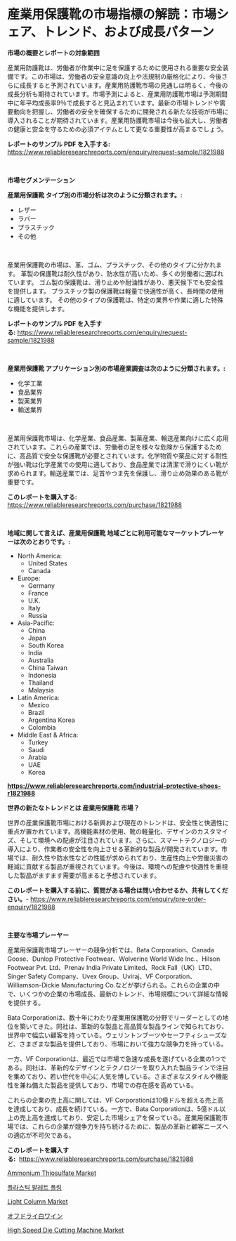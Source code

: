 <p><h1>産業用保護靴の市場指標の解読：市場シェア、トレンド、および成長パターン</h1></p><p><strong>市場の概要とレポートの対象範囲</strong></p>
<p><p>産業用防護靴は、労働者が作業中に足を保護するために使用される重要な安全装備です。この市場は、労働者の安全意識の向上や法規制の厳格化により、今後さらに成長すると予測されています。産業用防護靴市場の見通しは明るく、今後の成長分析も期待されています。市場予測によると、産業用防護靴市場は予測期間中に年平均成長率9％で成長すると見込まれています。最新の市場トレンドや需要動向を把握し、労働者の安全を確保するために開発される新たな技術が市場に導入されることが期待されています。産業用防護靴市場は今後も拡大し、労働者の健康と安全を守るための必須アイテムとして更なる重要性が高まるでしょう。</p></p>
<p><strong>レポートのサンプル PDF を入手する:</strong> <a href="https://www.reliableresearchreports.com/enquiry/request-sample/1821988">https://www.reliableresearchreports.com/enquiry/request-sample/1821988</a></p>
<p>&nbsp;</p>
<p><strong>市場セグメンテーション</strong></p>
<p><strong>産業用保護靴 タイプ別の市場分析は次のように分類されます。:</strong></p>
<p><ul><li>レザー</li><li>ラバー</li><li>プラスチック</li><li>その他</li></ul></p>
<p>&nbsp;</p>
<p><p>産業用保護靴の市場は、革、ゴム、プラスチック、その他のタイプに分かれます。 革製の保護靴は耐久性があり、防水性が高いため、多くの労働者に選ばれています。 ゴム製の保護靴は、滑り止めや耐油性があり、悪天候下でも安全性を提供します。 プラスチック製の保護靴は軽量で快適性が高く、長時間の使用に適しています。 その他のタイプの保護靴は、特定の業界や作業に適した特殊な機能を提供します。</p></p>
<p><strong>レポートのサンプル PDF を入手する:</strong>&nbsp;<a href="https://www.reliableresearchreports.com/enquiry/request-sample/1821988">https://www.reliableresearchreports.com/enquiry/request-sample/1821988</a></p>
<p>&nbsp;</p>
<p><strong> 産業用保護靴 アプリケーション別の市場産業調査は次のように分類されます。:</strong></p>
<p><ul><li>化学工業</li><li>食品業界</li><li>製薬業界</li><li>輸送業界</li></ul></p>
<p>&nbsp;</p>
<p><p>産業用保護靴市場は、化学産業、食品産業、製薬産業、輸送産業向けに広く応用されています。これらの産業では、労働者の足を様々な危険から保護するために、高品質で安全な保護靴が必要とされています。化学物質や薬品に対する耐性が強い靴は化学産業での使用に適しており、食品産業では清潔で滑りにくい靴が求められます。輸送産業では、足首やつま先を保護し、滑り止め効果のある靴が重要です。</p></p>
<p><strong>このレポートを購入する:</strong>&nbsp; <a href="https://www.reliableresearchreports.com/purchase/1821988">https://www.reliableresearchreports.com/purchase/1821988</a></p>
<p>&nbsp;</p>
<p><strong>地域に関して言えば、産業用保護靴 地域ごとに利用可能なマーケットプレーヤーは次のとおりです。:</strong></p>
<p><ul>
    <li>
        North America:
        <ul>
            <li>United States</li>
            <li>Canada</li>
        </ul>
    </li>
    <li>
        Europe:
        <ul>
            <li>Germany</li>
            <li>France</li>
            <li>U.K.</li>
            <li>Italy</li>
            <li>Russia</li>
        </ul>
    </li>
    <li>
        Asia-Pacific:
        <ul>
            <li>China</li>
            <li>Japan</li>
            <li>South Korea</li>
            <li>India</li>
            <li>Australia</li>
            <li>China Taiwan</li>
            <li>Indonesia</li>
            <li>Thailand</li>
            <li>Malaysia</li>
        </ul>
    </li>
    <li>
        Latin America:
        <ul>
            <li>Mexico</li>
            <li>Brazil</li>
            <li>Argentina Korea</li>
            <li>Colombia</li>
        </ul>
    </li>
    <li>
        Middle East & Africa:
        <ul>
            <li>Turkey</li>
            <li>Saudi</li>
            <li>Arabia</li>
            <li>UAE</li>
            <li>Korea</li>
        </ul>
    </li>
    </ul></p>
<p><strong><a href="https://www.reliableresearchreports.com/industrial-protective-shoes-r1821988">https://www.reliableresearchreports.com/industrial-protective-shoes-r1821988</a></strong>&nbsp;</p>
<p><strong>世界の新たなトレンドとは 産業用保護靴 市場？</strong></p>
<p><p>世界の産業保護靴市場における新興および現在のトレンドは、安全性と快適性に重点が置かれています。高機能素材の使用、靴の軽量化、デザインのカスタマイズ、そして環境への配慮が注目されています。さらに、スマートテクノロジーの導入により、作業者の安全性を向上させる革新的な製品が開発されています。市場では、耐久性や防水性などの性能が求められており、生産性向上や労働災害の軽減に貢献する製品が重視されています。今後は、環境への配慮や快適性を重視した製品がますます需要が高まると予想されています。</p></p>
<p><strong>このレポートを購入する前に、質問がある場合は問い合わせるか、共有してください。</strong>- <a href="https://www.reliableresearchreports.com/enquiry/pre-order-enquiry/1821988">https://www.reliableresearchreports.com/enquiry/pre-order-enquiry/1821988</a></p>
<p>&nbsp;</p>
<p><strong>主要な市場プレーヤー</strong></p>
<p><p>産業用保護靴市場プレーヤーの競争分析では、Bata Corporation、Canada Goose、Dunlop Protective Footwear、Wolverine World Wide Inc.、Hilson Footwear Pvt. Ltd、Prenav India Private Limited、Rock Fall（UK）LTD、Singer Safety Company、Uvex Group、Uviraj、VF Corporation、Williamson-Dickie Manufacturing Co.などが挙げられる。これらの企業の中で、いくつかの企業の市場成長、最新のトレンド、市場規模について詳細な情報を提供する。</p><p>Bata Corporationは、数十年にわたり産業用保護靴の分野でリーダーとしての地位を築いてきた。同社は、革新的な製品と高品質な製品ラインで知られており、世界中で幅広い顧客を持っている。ウェリントンブーツやセーフティシューズなど、さまざまな製品を提供しており、市場において強力な競争力を持っている。</p><p>一方、VF Corporationは、最近では市場で急速な成長を遂げている企業の1つである。同社は、革新的なデザインとテクノロジーを取り入れた製品ラインで注目を集めており、若い世代を中心に人気を博している。さまざまなスタイルや機能性を兼ね備えた製品を提供しており、市場での存在感を高めている。</p><p>これらの企業の売上高に関しては、VF Corporationは10億ドルを超える売上高を達成しており、成長を続けている。一方で、Bata Corporationは、5億ドル以上の売上高を達成しており、安定した市場シェアを保っている。産業用保護靴市場では、これらの企業が競争力を持ち続けるために、製品の革新と顧客ニーズへの適応が不可欠である。</p></p>
<p><strong>このレポートを購入する:</strong>&nbsp;&nbsp;<a href="https://www.reliableresearchreports.com/purchase/1821988">https://www.reliableresearchreports.com/purchase/1821988</a></p>
<p><p><a href="https://issuu.com/reportprime-2/docs/ammonium-thiosulfate-market-size-2030.pptx">Ammonium Thiosulfate Market</a></p><p><a href="https://github.com/OwenHamiytll568745/Market-Research-Report-List-1/blob/main/958954627463.md">플라스틱 팔레트 풀링</a></p><p><a href="https://www.linkedin.com/pulse/light-columnnbspmarket-focuses-market-share-size-projected-uxkue?trackingId=NU27SBW%2B0r7KIzjqHOZwhg%3D%3D">Light Column Market</a></p><p><a href="https://medium.com/@ferneconroy11/%E3%82%AA%E3%83%95%E3%83%89%E3%83%A9%E3%82%A4%E3%83%9B%E3%83%AF%E3%82%A4%E3%83%88%E3%83%AF%E3%82%A4%E3%83%B3%E5%B8%82%E5%A0%B4-2031%E5%B9%B4%E3%81%BE%E3%81%A7%E3%81%AE%E3%83%88%E3%83%AC%E3%83%B3%E3%83%89-%E4%BA%88%E6%B8%AC-%E7%AB%B6%E4%BA%89%E5%88%86%E6%9E%90-8ae8f8f16685?postPublishedType=initial">オフドライ白ワイン</a></p><p><a href="https://github.com/dringals/Market-Research-Report-List-3/blob/main/high-speed-die-cutting-machine-market.md">High Speed Die Cutting Machine Market</a></p></p>